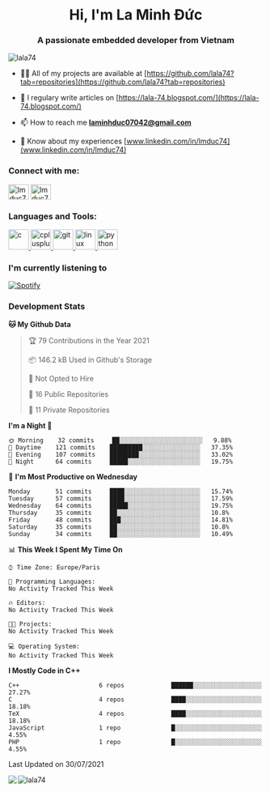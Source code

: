 <h1 align="center">Hi, I'm La Minh Đức</h1>
<h3 align="center">A passionate embedded developer from Vietnam</h3>

<p align="left"> <img src="https://komarev.com/ghpvc/?username=lala74&label=Profile%20views&color=0e75b6&style=flat"
                alt="lala74" /> </p>

- 👨‍💻 All of my projects are available at
[https://github.com/lala74?tab=repositories](https://github.com/lala74?tab=repositories)

- 📝 I regulary write articles on [https://lala-74.blogspot.com/](https://lala-74.blogspot.com/)

- 📫 How to reach me **laminhduc07042@gmail.com**

- 📄 Know about my experiences [www.linkedin.com/in/lmduc74](www.linkedin.com/in/lmduc74)

### Connect with me:
<p align="left">
        <a href="https://linkedin.com/in/lmduc74" target="blank"><img align="center"
                        src="https://cdn.jsdelivr.net/npm/simple-icons@3.0.1/icons/linkedin.svg" alt="lmduc74"
                        height="30" width="40" /></a>
        <a href="https://fb.com/lmduc74" target="blank"><img align="center"
                        src="https://cdn.jsdelivr.net/npm/simple-icons@3.0.1/icons/facebook.svg" alt="lmduc74"
                        height="30" width="40" /></a>
</p>

### Languages and Tools:
<p align="left"> <a href="https://www.cprogramming.com/" target="_blank"> <img
                        src="https://devicons.github.io/devicon/devicon.git/icons/c/c-original.svg" alt="c" width="40"
                        height="40" /> </a> <a href="https://www.w3schools.com/cpp/" target="_blank"> <img
                        src="https://devicons.github.io/devicon/devicon.git/icons/cplusplus/cplusplus-original.svg"
                        alt="cplusplus" width="40" height="40" /> </a> <a href="https://git-scm.com/" target="_blank">
                <img src="https://www.vectorlogo.zone/logos/git-scm/git-scm-icon.svg" alt="git" width="40"
                        height="40" /> </a> <a href="https://www.linux.org/" target="_blank"> <img
                        src="https://devicons.github.io/devicon/devicon.git/icons/linux/linux-original.svg" alt="linux"
                        width="40" height="40" /> </a> <a href="https://www.python.org" target="_blank"> <img
                        src="https://devicons.github.io/devicon/devicon.git/icons/python/python-original.svg"
                        alt="python" width="40" height="40" /> </a> </p>

### I'm currently listening to
[![Spotify](https://spotify-playing-git-master.lala74.vercel.app/api/spotify)](https://open.spotify.com/user/nrjaez36fdyqfexa07wju067g)


### Development Stats
<!--START_SECTION:waka-->
**🐱 My Github Data** 

> 🏆 79 Contributions in the Year 2021
 > 
> 📦 146.2 kB Used in Github's Storage 
 > 
> 🚫 Not Opted to Hire
 > 
> 📜 16 Public Repositories 
 > 
> 🔑 11 Private Repositories  
 > 
**I'm a Night 🦉** 

```text
🌞 Morning    32 commits     ██░░░░░░░░░░░░░░░░░░░░░░░   9.88% 
🌆 Daytime    121 commits    █████████░░░░░░░░░░░░░░░░   37.35% 
🌃 Evening    107 commits    ████████░░░░░░░░░░░░░░░░░   33.02% 
🌙 Night      64 commits     █████░░░░░░░░░░░░░░░░░░░░   19.75%

```
📅 **I'm Most Productive on Wednesday** 

```text
Monday       51 commits     ████░░░░░░░░░░░░░░░░░░░░░   15.74% 
Tuesday      57 commits     ████░░░░░░░░░░░░░░░░░░░░░   17.59% 
Wednesday    64 commits     █████░░░░░░░░░░░░░░░░░░░░   19.75% 
Thursday     35 commits     ██░░░░░░░░░░░░░░░░░░░░░░░   10.8% 
Friday       48 commits     ███░░░░░░░░░░░░░░░░░░░░░░   14.81% 
Saturday     35 commits     ██░░░░░░░░░░░░░░░░░░░░░░░   10.8% 
Sunday       34 commits     ██░░░░░░░░░░░░░░░░░░░░░░░   10.49%

```


📊 **This Week I Spent My Time On** 

```text
⌚︎ Time Zone: Europe/Paris

💬 Programming Languages: 
No Activity Tracked This Week

🔥 Editors: 
No Activity Tracked This Week

🐱‍💻 Projects: 
No Activity Tracked This Week

💻 Operating System: 
No Activity Tracked This Week

```

**I Mostly Code in C++** 

```text
C++                      6 repos             ██████░░░░░░░░░░░░░░░░░░░   27.27% 
C                        4 repos             ████░░░░░░░░░░░░░░░░░░░░░   18.18% 
TeX                      4 repos             ████░░░░░░░░░░░░░░░░░░░░░   18.18% 
JavaScript               1 repo              █░░░░░░░░░░░░░░░░░░░░░░░░   4.55% 
PHP                      1 repo              █░░░░░░░░░░░░░░░░░░░░░░░░   4.55%

```



 Last Updated on 30/07/2021
<!--END_SECTION:waka-->


<img align="left" src="https://github-readme-stats-chi-rust.vercel.app/api?username=lala74&show_icons=true&hide_border=true" /> 

<img align="left"
src="https://github-readme-stats.vercel.app/api/top-langs?username=lala74&show_icons=true&locale=en&layout=compact&hide_border=true" alt="lala74" />  
